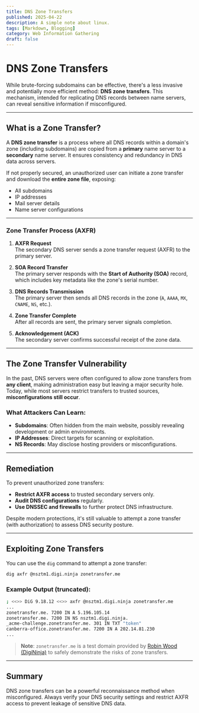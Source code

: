 ```yaml
---
title: DNS Zone Transfers
published: 2025-04-22
description: A simple note about linux.
tags: [Markdown, Blogging]
category: Web Information Gathering
draft: false
---
```


# DNS Zone Transfers

While brute-forcing subdomains can be effective, there's a less invasive and potentially more efficient method: **DNS zone transfers**. This mechanism, intended for replicating DNS records between name servers, can reveal sensitive information if misconfigured.

---

## What is a Zone Transfer?

A **DNS zone transfer** is a process where all DNS records within a domain's zone (including subdomains) are copied from a **primary** name server to a **secondary** name server. It ensures consistency and redundancy in DNS data across servers.

If not properly secured, an unauthorized user can initiate a zone transfer and download the **entire zone file**, exposing:

- All subdomains
- IP addresses
- Mail server details
- Name server configurations

---

### Zone Transfer Process (AXFR)

1. **AXFR Request**  
   The secondary DNS server sends a zone transfer request (AXFR) to the primary server.

2. **SOA Record Transfer**  
   The primary server responds with the **Start of Authority (SOA)** record, which includes key metadata like the zone's serial number.

3. **DNS Records Transmission**  
   The primary server then sends all DNS records in the zone (`A`, `AAAA`, `MX`, `CNAME`, `NS`, etc.).

4. **Zone Transfer Complete**  
   After all records are sent, the primary server signals completion.

5. **Acknowledgement (ACK)**  
   The secondary server confirms successful receipt of the zone data.

---

## The Zone Transfer Vulnerability

In the past, DNS servers were often configured to allow zone transfers from **any client**, making administration easy but leaving a major security hole. Today, while most servers restrict transfers to trusted sources, **misconfigurations still occur**.

### What Attackers Can Learn:
- **Subdomains**: Often hidden from the main website, possibly revealing development or admin environments.
- **IP Addresses**: Direct targets for scanning or exploitation.
- **NS Records**: May disclose hosting providers or misconfigurations.

---

## Remediation

To prevent unauthorized zone transfers:
- **Restrict AXFR access** to trusted secondary servers only.
- **Audit DNS configurations** regularly.
- **Use DNSSEC and firewalls** to further protect DNS infrastructure.

Despite modern protections, it's still valuable to attempt a zone transfer (with authorization) to assess DNS security posture.

---

## Exploiting Zone Transfers

You can use the `dig` command to attempt a zone transfer:

```bash
dig axfr @nsztm1.digi.ninja zonetransfer.me
```

### Example Output (truncated):

```bash
; <<>> DiG 9.18.12 <<>> axfr @nsztm1.digi.ninja zonetransfer.me
...
zonetransfer.me. 7200 IN A 5.196.105.14
zonetransfer.me. 7200 IN NS nsztm1.digi.ninja.
_acme-challenge.zonetransfer.me. 301 IN TXT "token"
canberra-office.zonetransfer.me. 7200 IN A 202.14.81.230
...
```

> **Note**: `zonetransfer.me` is a test domain provided by [Robin Wood (DigiNinja)](https://www.digininja.org) to safely demonstrate the risks of zone transfers.

---

## Summary

DNS zone transfers can be a powerful reconnaissance method when misconfigured. Always verify your DNS security settings and restrict AXFR access to prevent leakage of sensitive DNS data.
